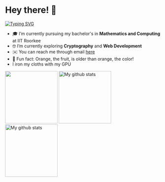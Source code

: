 # Hey there! :wave:
[![Typing SVG](https://readme-typing-svg.herokuapp.com?font=Nova+Square&pause=1000&vCenter=true&color=FF8108&width=435&lines=This+is+Abhijna+Raghavendra+aka+orange)](https://git.io/typing-svg)
- :mortar_board: I’m currently pursuing my bachelor's in **Mathematics and Computing** at IIT Roorkee
- :nerd_face: I’m currently exploring **Cryptography** and **Web Development**
- :envelope: You can reach me through email [here](mailto:contact.abhijna@gmail.com)
- :tangerine: Fun fact: Orange, the fruit, is older than orange, the color!
- I iron my cloths with my GPU
       
<img height=170 src="https://github-readme-stats.vercel.app/api/top-langs/?username=Abhijna-Raghavendra&layout=compact&theme=great-gatsby&hide_border=true" />
<img height=170 src="https://github-readme-stats.vercel.app/api?username=Abhijna-Raghavendra&show_icons=true&include_all_commits=true&theme=great-gatsby&hide_border=true" alt="My github stats" />
<img height=170 src="https://github-readme-streak-stats.herokuapp.com?user=Abhijna-Raghavendra&theme=great-gatsby&hide_border=true&date_format=M%20j%5B%2C%20Y%5D" alt="My github stats" />
